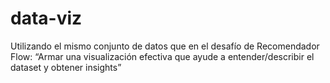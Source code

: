 # data-viz
Utilizando el mismo conjunto de datos que en el desafío de Recomendador Flow: “Armar una visualización efectiva que ayude a entender/describir el dataset y obtener insights”
